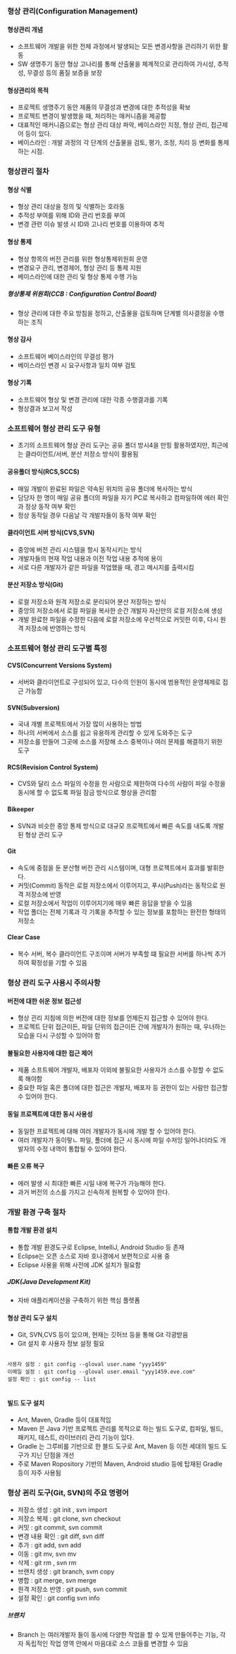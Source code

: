 ### 형상 관리(Configuration Management)
#### 형상관리 개념
- 소프트웨어 개발을 위한 전체 과정에서 발생되는 모든 변경사항을 관리하기 위한 활동
- SW 생명주기 동안 형상 고나리를 통해 산출물을 체계적으로 관리하여 가시성, 추적성, 무결성 등의 품질 보증을 보장

#### 형상관리의 목적
- 프로젝트 생명주기 동안 제품의 무결성과 변경에 대한 추적성을 확보
- 프로젝트 변경이 발생했을 때, 처리하는 매커니즘을 제공함
- 대표적인 매커니즘으로는 형상 관리 대상 파악, 베이스라인 지정, 형상 관리, 접근제어 등이 있다.
- 베이스라인 : 개발 과정의 각 단계의 산출물을 검토, 평가, 조정, 치리 등 변화를 통제하는 시점.

### 형상관리 절차

#### 형상 식별
- 형상 관리 대상을 정의 및 식별하는 호라동
- 추적성 부여를 위해 ID와 관리 번호를 부여
- 변경 관련 이슈 발생 시  ID와 고나리 번호를 이용하여 추적

#### 형상 통제
- 형상 항목의 버전 관리를 위한 형상통제위원회 운영
- 변경요구 관리, 변경제어, 형상 관리 등 통제 지원
- 베이스라인에 대한 관리 및 형상 통제 수행 가능

##### 형상통제 위원회(CCB : Configuration Control Board)
- 형상 관리에 대한 주요 방침을 정하고, 산출물을 검토하며 단계별 의사결정을 수행하는 조직

#### 형상 감사
- 소프트웨어 베이스라인의 무결성 평가
- 베이스라인 변경 시 요구사항과 일치 여부 검토

#### 형상 기록
- 소프트웨어 형상 및 변경 관리에 대한 각종 수행결과를 기록 
- 형상결과 보고서 작성

### 소프트웨어 형상 관리 도구 유형
- 초기의 소프트웨어 형상 관리 도구는 공유 폴더 방시4을 만힝 활용하였지만, 최근에는 클라이언트/서버, 분산 저장소 방식이 활용됨

#### 공유폴더 방식(RCS,SCCS)
- 매일 개발이 완료된 파일은 약속된 위치의 공유 폴더에 복사하는 방식
- 담당자 한 명이 매일 공유 폴더의 파일을 자기 PC로 복사하고 컴파일하여 에러 확인과 정상 동작 여부 확인
- 정상 동작일 경우 다음날 각 개발자들이 동작 여부 확인

#### 클라이언트 서버 방식(CVS,SVN)
- 중앙에 버전 관리 시스템을 항시 동작시키는 방식
- 개발자들의 현재 작업 내용과 이전 작업 내용 추적에 용이
- 서로 다른 개발자가 같은 파일을 작업했을 때, 경고 메시지를 출력시킴

#### 분산 저장소 방식(Git)
- 로컬 저장소와 원격 저장소로 분리되어 분산 저장하는 방식
- 중앙의 저장소에서 로컬 파일을 복사한 순간 개발자 자신만의 로컬 저장소에 생성
- 개발 완료한 파일을 수정한 다음에 로컬 저장소에 우선적으로 커밋한 이후, 다시 원격 저장소에 반영하는 방식

### 소프트웨어 형상 관리 도구별 특정

#### CVS(Concurrent Versions System) 
- 서버와 클라이언트로 구성되어 있고, 다수의 인원이 동시에 범용적인 운영체제로 접근 가능함

#### SVN(Subversion)
- 국내 개별 프로젝트에서 가장 많이 사용하는 방법
- 하나의 서버에서 소스를 쉽고 유용하게 관리할 수 있게 도와주는 도구
- 저장소를 만들어 그곳에 소스를 저장해 소스 중복이나 여러 문제를 해결하기 위한 도구

#### RCS(Revision Control System)
- CVS와 달리 소스 파일의 수정을 한 사람으로 제한하여 다수의 사람이 파일 수정을 동시에 할 수 없도록 파일 잠금 방식으로 형상을 관리함

#### Bikeeper
- SVN과 비슷한 중앙 통제 방식으로 대규모 프로젝트에서 빠른 속도를 내도록 개발된 형상 관리 도구

#### Git
- 속도에 중점을 둔 분산형 버전 관리 시스템이며, 대형 프로젝트에서 효과를 발휘한다.
- 커밋(Commit) 동작은 로컬 저장소에서 이루어지고, 푸시(Push)라는 동작으로 원격 저장소에 반영
- 로컬 저장소에서 작업이 이루어지기에 매우 빠른 응답을 받을 수 있음
- 작업 폴더는 전체 기록과 각 기록을 추적할 수 있는 정보를 포함하는 완전한 형태의 저장소

#### Clear Case
- 복수 서버, 복수 클라이언트 구조이며 서버가 부족할 떄 필요한 서버를 하나씩 추가하여 확정성을 기할 수 있음


### 형상 관리 도구 사용시 주의사항
#### 버전에 대한 쉬운 정보 접근성
- 형상 괸리 지침에 의한 버전에 대한 정보를 언제든지 접근할 수 있어야 한다.
- 프로젝트 단위 접근이든, 파일 단위의 접근이든 간에 개발자가 원하는 때, 우너하는 모습을 다시 구성할 수 있어야 함

#### 불필요한 사용자에 대한 접근 제어
- 제품 소프트웨어 개발자, 배포자 이외에 불필요한 사용자가 소스를 수정할 수 없도록 해야함
- 중요한 파일 혹은 폴더에 대한 접근은 개발자, 배포자 등 권한이 있는 사람만 접근할 수 있어야 한다.

#### 동일 프로젝트에 대한 동시 사용성
- 동일한 프로젝트에 대해 여러 개발자가 동시에 개발 할 수 있어야 한다.
- 여러 개발자가 동이랗ㄴ 파일, 폴더에 접근 시 동시에 파일 수저잉 일어나더라도 개발자의 수정 내역이 통합될 수 있어야 한다.

#### 빠른 오류 복구
- 에러 발생 시 최대한 빠른 시일 내에 복구가 가능해야 한다.
- 과거 버전의 소스를 가지고 신속하게 원복할 수 있어야 한다.

### 개발 환경 구축 절차
#### 통합 개발 환경 설치 
- 통합 개발 환경도구로 Eclipse, IntelliJ, Android Studio 등 존재
- Eclipse는 오픈 소스로 자바 호나경에서 보편적으로 사용 중 
- Eclipse 사용을 위해 사전에 JDK 설치가 필요함

##### JDK(Java Development Kit)
- 자바 애플리케이션을 구축하기 위한 핵심 플렛폼


#### 형상 관리 도구 설치
- Git, SVN,CVS 등이 있으며, 현재는 깃허브 등을 통해 Git 각광받음
- Git 설치 후 사용자 정보 설정 필요

<pre>
<code>
사용자 설정 : git config --gloval user.name "yyy1459"
이메일 설정 : git config --gloval user.email "yyy1459.eve.com"
설정 확인 : git config -- list
</code>
</pre>

#### 빌드 도구 설치
- Ant, Maven, Gradle 등이 대표적임
- Maven 은 Java 기반 프로젝트 관리를 목적으로 하는 빌드 도구로, 컴파일, 빌드, 패키지, 테스트, 라이브러리 관리 기능이 있다.
- Gradle 는 그루비를 기반으로 한 블드 도구로 Ant, Maven 등 이전 세대의 빌드 도구가 지닌 단점을 개선
- 주로 Maven Ropository 기반의 Maven, Android studio 등에 탑재된 Gradle 등이 자주 사용됨


### 형상 괸리 도구(Git, SVN)의 주요 명령어
- 저장소 생성 : git init , svn import
- 저장소 복제 : git clone, svn checkout
- 커밋 : git commit, svn commit
- 변경 내용 확인 : git diff, svn diff
-  추가 : git add, svn add
-  이동 : git mv, svn mv
-  삭제 : git rm , svn rm
-  브랜치 생성 : git branch, svm copy
-  병합 : git merge, svn merge
-  원격 저장소 반영 : git push, svn commit
-  설정 확인 : git config svn info

##### 브랜치
- Branch 는 여러개발자 들이 동시에 다양한 작업을 할 수 있게 만들어주는 기능, 각자 독립적인 작업 영역 안에서 마음대로 소스 코들를 변경할 수 있음






